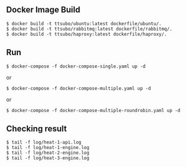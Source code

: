 ## Docker Image Build

```
$ docker build -t ttsubo/ubuntu:latest dockerfile/ubuntu/.
$ docker build -t ttsubo/rabbitmq:latest dockerfile/rabbitmq/.
$ docker build -t ttsubo/haproxy:latest dockerfile/haproxy/.
```

## Run
```
$ docker-compose -f docker-compose-single.yaml up -d
```
or
```
$ docker-compose -f docker-compose-multiple.yaml up -d
```
or
```
$ docker-compose -f docker-compose-multiple-roundrobin.yaml up -d
```

## Checking result
```
$ tail -f log/heat-1-api.log
$ tail -f log/heat-1-engine.log
$ tail -f log/heat-2-engine.log
$ tail -f log/heat-3-engine.log
```
